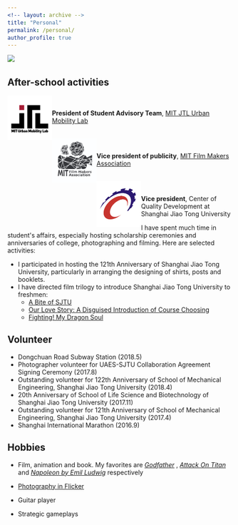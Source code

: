 ```yaml
---
<!-- layout: archive -->
title: "Personal"
permalink: /personal/
author_profile: true
---
```

<img src="../files/dingyi_portrait.jpg"/>

## After-school activities
<img src="../files/jtl_logo.png" style="width: 100px;float: left;"/>  

<br/>

**President of Student Advisory Team**, [MIT JTL Urban Mobility Lab](https://mobility.mit.edu/)
<br/>
<br/>



<img src="../files/fma_logo.jpeg" style="width: 100px;float: left;"/>  
<br/>

**Vice president of publicity**, [MIT Film Makers Association](https://filmmakers.mit.edu/)
<br/>
<br/>



<img src="../files/coqd.png" style="width: 100px;float: left;"/>  
<br/>

**Vice president**, Center of Quality Development at Shanghai Jiao Tong University 

I have spent much time in student's affairs, especially hosting scholarship ceremonies and anniversaries of college, photographing and filming. Here are selected activities:

* I participated in hosting the 121th Anniversary of Shanghai Jiao Tong University, particularly in arranging the designing of shirts, posts and booklets.
* I have directed film trilogy to introduce Shanghai Jiao Tong University to freshmen: 
	* [A Bite of SJTU](https://v.youku.com/v_show/id_XMTY5NjkzMTE2NA==.html?spm=a2h0k.11417342.soresults.dtitle)  
	* [Our Love Story: A Disguised Introduction of Course Choosing](https://www.bilibili.com/video/av5993224/)  
	* [Fighting! My Dragon Soul](https://v.youku.com/v_show/id_XMTY5ODI5NjA2MA==.html?spm=a2h0k.11417342.soresults.dtitle)  

## Volunteer
* Dongchuan Road Subway Station (2018.5)
* Photographer volunteer for UAES-SJTU Collaboration Agreement Signing Ceremony (2017.8)
* Outstanding volunteer for 122th Anniversary of School of Mechanical Engineering, Shanghai Jiao Tong University (2018.4)
* 20th Anniversary of School of Life Science and Biotechnology of Shanghai Jiao Tong University (2017.11)
* Outstanding volunteer for 121th Anniversary of School of Mechanical Engineering, Shanghai Jiao Tong University (2017.4)
* Shanghai International Marathon (2016.9)


## Hobbies

* Film, animation and book. My favorites are [*Godfather*](https://www.imdb.com/title/tt0068646/) , [*Attack On Titan*](https://www.imdb.com/title/tt2560140/) and [*Napoleon by Emil Ludwig*](https://www.goodreads.com/book/show/129399.Napoleon) respectively

* [Photography in Flicker](https://www.flickr.com/gp/184583888@N05/Gp413b)

* Guitar player

* Strategic gameplays
